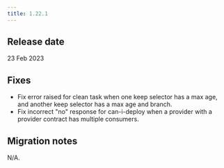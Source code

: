 ```yaml
---
title: 1.22.1
---
```


## Release date

23 Feb 2023

## Fixes

* Fix error raised for clean task when one keep selector has a max age, and another keep selector has a max age and branch.
* Fix incorrect "no" response for can-i-deploy when a provider with a provider contract has multiple consumers.

## Migration notes

N/A.
